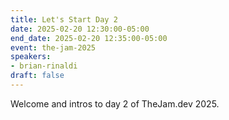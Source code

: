 ```yaml
---
title: Let's Start Day 2
date: 2025-02-20 12:30:00-05:00
end_date: 2025-02-20 12:35:00-05:00
event: the-jam-2025
speakers:
- brian-rinaldi
draft: false
---
```


Welcome and intros to day 2 of TheJam.dev 2025.
